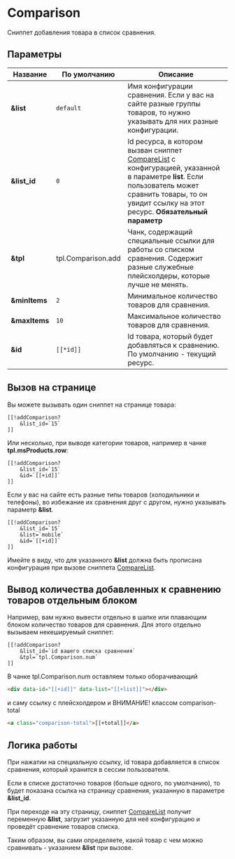 # Comparison

Сниппет добавления товара в список сравнения.

## Параметры

| Название      | По умолчанию       | Описание                                                                                                                                                                                                      |
|---------------|--------------------|---------------------------------------------------------------------------------------------------------------------------------------------------------------------------------------------------------------|
| **&list**     | `default`            | Имя конфигурации сравнения. Если у вас на сайте разные группы товаров, то нужно указывать для них разные конфигурации.                                                                                        |
| **&list_id**  | `0`                  | Id ресурса, в котором вызван сниппет [CompareList][1] с конфигурацией, указанной в параметре **list**. Если пользователь может сравнить товары, то он увидит ссылку на этот ресурс. **Обязательный параметр** |
| **&tpl**      | tpl.Comparison.add | Чанк, содержащий специальные ссылки для работы со списком сравнения. Содержит разные служебные плейсхолдеры, которые лучше не менять.                                                                         |
| **&minItems** | `2`                  | Минимальное количество товаров для сравнения.                                                                                                                                                                 |
| **&maxItems** | `10`                 | Максимальное количество товаров для сравнения.                                                                                                                                                                |
| **&id**       | `[[*id]]`            | Id товара, который будет добавляться к сравнению. По умолчанию - текущий ресурс.                                                                                                                              |

## Вызов на странице

Вы можете вызывать один сниппет на странице товара:

```modx
[[!addComparison?
    &list_id=`15`
]]
```

Или несколько, при выводе категории товаров, например в чанке **tpl.msProducts.row**:

```modx
[[!addComparison?
    &list_id=`15`
    &id=`[[+id]]`
]]
```

Если у вас на сайте есть разные типы товаров (холодильники и телефоны), во избежание их сравнения друг с другом, нужно указывать параметр **&list**.

```modx
[[!addComparison?
    &list_id=`15`
    &list=`mobile`
    &id=`[[+id]]`
]]
```

Имейте в виду, что для указанного **&list** должна быть прописана конфигурация при вызове сниппета [CompareList][1].

## Вывод количества добавленных к сравнению товаров отдельным блоком

Например, вам нужно вывести отдельно в шапке или плавающим блоком количество товаров для сравнения. Для этого отдельно вызываем некешируемый сниппет:

```modx
[[!addComparison?
    &list_id=`id вашего списка сравнения`
    &tpl=`tpl.Comparison.num`
]]
```

В чанке tpl.Comparison.num оставляем только оборачивающий

```html
<div data-id="[[+id]]" data-list="[[+list]]"></div>
```

и саму ссылку c плейсхолдером и ВНИМАНИЕ! классом comparison-total

```html
<a class="comparison-total">[[+total]]</a>
```

## Логика работы

При нажатии на специальную ссылку, id товара добавляется в список сравнения, который хранится в сессии пользователя.

Если в списке достаточно товаров (больше одного, по умолчанию), то будет показана ссылка на страницу сравнения, указанную в параметре **&list_id**.

При переходе на эту страницу, сниппет [CompareList][1] получит переменную **&list**, загрузит указанную для неё конфигурацию и проведёт сравнение товаров списка.

Таким образом, вы сами определяете, какой товар с чем можно сравнивать - указанием **&list** при вызове.

[1]: /components/comparison/comparelist
